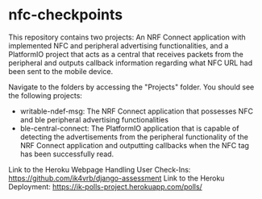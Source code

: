 # nfc-checkpoints
This repository contains two projects: An NRF Connect application with implemented NFC and peripheral advertising functionalities, and a PlatformIO project that acts as a central that receives packets from the peripheral and outputs callback information regarding what NFC URL had been sent to the mobile device.

Navigate to the folders by accessing the "Projects" folder. You should see the following projects:
- writable-ndef-msg: The NRF Connect application that possesses NFC and ble peripheral advertising functionalities
- ble-central-connect: The PlatformIO application that is capable of detecting the advertisements from the peripheral functionality of the NRF Connect application and outputting callbacks when the NFC tag has been successfully read.

Link to the Heroku Webpage Handling User Check-Ins: https://github.com/ik4vrb/django-assessment
Link to the Heroku Deployment: https://ik-polls-project.herokuapp.com/polls/
